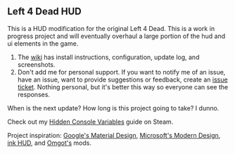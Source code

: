 **Left 4 Dead HUD**
-------------------
This is a HUD modification for the original Left 4 Dead. This is a work in progress project and will eventually overhaul a large portion of the hud and ui elements in the game.

1. The [wiki](https://github.com/l4d/hud/wiki) has install instructions, configuration, update log, and screenshots.
2. Don't add me for personal support. If you want to notify me of an issue, have an issue, want to provide suggestions or feedback, create an [issue ticket](https://github.com/l4d/hud/issues?utf8=%E2%9C%93&q=is%3Aissue+is%3Aopen%3Bclosed).  Nothing personal, but it's better this way so everyone can see the responses.


When is the next update? How long is this project going to take? I dunno.

Check out my [Hidden Console Variables](http://steamcommunity.com/sharedfiles/filedetails/?id=564185677) guide on Steam.

Project inspiration: [Google's Material Design](https://www.google.com/design/spec/material-design/introduction.html), [Microsoft's Modern Design](https://www.microsoft.com/en-us/stories/design/), [ink HUD](http://www.gamemaps.com/details/13434), and  [Omgot's](http://steamcommunity.com/id/thankyou) mods.
